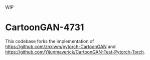 WIP

# CartoonGAN-4731

This codebase forks the implementation of https://github.com/znxlwm/pytorch-CartoonGAN and https://github.com/Yijunmaverick/CartoonGAN-Test-Pytorch-Torch.
